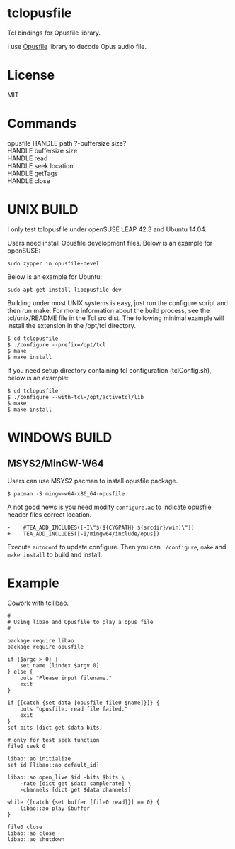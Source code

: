 tclopusfile
======

Tcl bindings for Opusfile library.

I use [Opusfile](https://www.opus-codec.org/docs/opusfile_api-0.6/index.html) library
to decode Opus audio file.


License
=====

MIT


Commands
=====

opusfile HANDLE path ?-buffersize size?  
HANDLE buffersize size  
HANDLE read   
HANDLE seek location  
HANDLE getTags  
HANDLE close


UNIX BUILD
=====

I only test tclopusfile under openSUSE LEAP 42.3 and Ubuntu 14.04.

Users need install Opusfile development files.
Below is an example for openSUSE:

    sudo zypper in opusfile-devel

Below is an example for Ubuntu:

    sudo apt-get install libopusfile-dev

Building under most UNIX systems is easy, just run the configure script
and then run make. For more information about the build process, see the
tcl/unix/README file in the Tcl src dist. The following minimal example
will install the extension in the /opt/tcl directory.

    $ cd tclopusfile
    $ ./configure --prefix=/opt/tcl
    $ make
    $ make install

If you need setup directory containing tcl configuration (tclConfig.sh),
below is an example:

    $ cd tclopusfile
    $ ./configure --with-tcl=/opt/activetcl/lib
    $ make
    $ make install

WINDOWS BUILD
=====

## MSYS2/MinGW-W64

Users can use MSYS2 pacman to install opusfile package.

	$ pacman -S mingw-w64-x86_64-opusfile

A not good news is you need modify `configure.ac` to indicate opusfile header files correct location.

    -    #TEA_ADD_INCLUDES([-I\"$(${CYGPATH} ${srcdir}/win)\"])
    +    TEA_ADD_INCLUDES([-I/mingw64/include/opus])

Execute `autoconf` to update configure. Then you can `./configure`, `make` and `make install`
to build and install.


Example
=====

Cowork with [tcllibao](https://github.com/ray2501/tcllibao).

    #
    # Using libao and Opusfile to play a opus file
    #

    package require libao
    package require opusfile

    if {$argc > 0} {
        set name [lindex $argv 0]
    } else {
        puts "Please input filename."
        exit
    }

    if {[catch {set data [opusfile file0 $name]}]} {
        puts "opusfile: read file failed."
        exit
    }
    set bits [dict get $data bits]

    # only for test seek function
    file0 seek 0

    libao::ao initialize
    set id [libao::ao default_id]

    libao::ao open_live $id -bits $bits \
        -rate [dict get $data samplerate] \
        -channels [dict get $data channels]

    while {[catch {set buffer [file0 read]}] == 0} {
        libao::ao play $buffer
    }

    file0 close
    libao::ao close
    libao::ao shutdown

